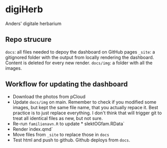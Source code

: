 # digiHerb
Anders' digitale herbarium

## Repo strucure

`docs`: all files needed to depoy the dashboard on GitHub pages
`_site`: a gitignored folder with the output from locally rendering the dashboard. Content is deleted for every new render.
`docs/img`: a folder with all the images. 

## Workflow for updating the dashboard
- Download the photos from pCloud
- Update `docs/img` on main. Remember to check if you modified some images, but kept the same file name, that you actually repace it. Best practice is to just replace everything. I don't think that will trigger git to treat all identical files as new, but not sure.
- Re-run `familienavn.R` to update * slektOGfam.RData`
- Render ìndex.qmd`
- Move files from `_site` to replace those in `docs`
- Test html and push to github. Github deploys from `docs`.
